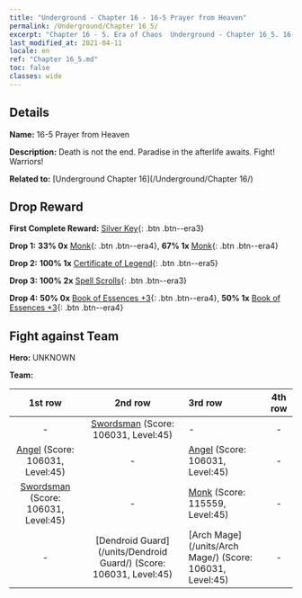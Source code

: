 ```yaml
---
title: "Underground - Chapter 16 - 16-5 Prayer from Heaven"
permalink: /Underground/Chapter 16_5/
excerpt: "Chapter 16 - 5. Era of Chaos  Underground - Chapter 16_5. 16-5 Prayer from Heaven"
last_modified_at: 2021-04-11
locale: en
ref: "Chapter 16_5.md"
toc: false
classes: wide
---
```


## Details

 **Name:** 16-5 Prayer from Heaven

 **Description:** Death is not the end. Paradise in the afterlife awaits. Fight! Warriors!

 **Related to:** [Underground Chapter 16](/Underground/Chapter 16/)

## Drop Reward

 **First Complete Reward:** [Silver Key](/Items/con_693/){: .btn .btn--era3}

 **Drop 1:** **33% 0x** [Monk](/Items/unt_194/){: .btn .btn--era4}, **67% 1x** [Monk](/Items/unt_194/){: .btn .btn--era4}

 **Drop 2:** **100% 1x** [Certificate of Legend](/Items/mat_67/){: .btn .btn--era5}

 **Drop 3:** **100% 2x** [Spell Scrolls](/Items/con_694/){: .btn .btn--era3}

 **Drop 4:** **50% 0x** [Book of Essences +3](/Items/mat_60/){: .btn .btn--era4}, **50% 1x** [Book of Essences +3](/Items/mat_60/){: .btn .btn--era4}


## Fight against Team
 **Hero:** UNKNOWN

 **Team:**


  | 1st row | 2nd row | 3rd row | 4th row |
  |:----:|:----:|:----|:----:|
  | - | [Swordsman](/units/Swordsman/) (Score: 106031, Level:45)  | - | - |
  | [Angel](/units/Angel/) (Score: 106031, Level:45)  | - | [Angel](/units/Angel/) (Score: 106031, Level:45)  | - |
  | [Swordsman](/units/Swordsman/) (Score: 106031, Level:45)  | - | [Monk](/units/Monk/) (Score: 115559, Level:45)  | - |
  | - | [Dendroid Guard](/units/Dendroid Guard/) (Score: 106031, Level:45)  | [Arch Mage](/units/Arch Mage/) (Score: 106031, Level:45)  | - |


